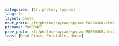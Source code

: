 ```yaml
---
categories: [fr, photos, spycam]
lang: fr
layout: photo
next_photo: /fr/photos/spycam/spycam-P0000468.html
picname: P0000407
prev_photo: /fr/photos/spycam/spycam-P0000465.html
tags: [Dead Grass, Fotofalle, Hyena]
---
```

